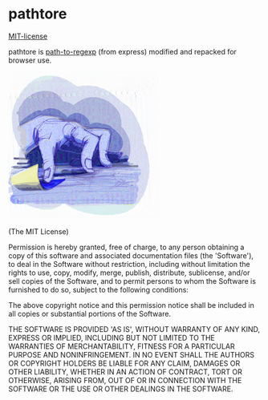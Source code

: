 pathtore
========
[MIT-license](#license)

pathtore is [path-to-regexp][10] (from express) modified and repacked for browser use.

[10]: https://github.com/pillarjs/path-to-regexp


![scrounge](https://github.com/iambumblehead/scroungejs/raw/main/img/hand.png) 

(The MIT License)

Permission is hereby granted, free of charge, to any person obtaining a copy of this software and associated documentation files (the 'Software'), to deal in the Software without restriction, including without limitation the rights to use, copy, modify, merge, publish, distribute, sublicense, and/or sell copies of the Software, and to permit persons to whom the Software is furnished to do so, subject to the following conditions:

The above copyright notice and this permission notice shall be included in all copies or substantial portions of the Software.

THE SOFTWARE IS PROVIDED 'AS IS', WITHOUT WARRANTY OF ANY KIND, EXPRESS OR IMPLIED, INCLUDING BUT NOT LIMITED TO THE WARRANTIES OF MERCHANTABILITY, FITNESS FOR A PARTICULAR PURPOSE AND NONINFRINGEMENT. IN NO EVENT SHALL THE AUTHORS OR COPYRIGHT HOLDERS BE LIABLE FOR ANY CLAIM, DAMAGES OR OTHER LIABILITY, WHETHER IN AN ACTION OF CONTRACT, TORT OR OTHERWISE, ARISING FROM, OUT OF OR IN CONNECTION WITH THE SOFTWARE OR THE USE OR OTHER DEALINGS IN THE SOFTWARE.
